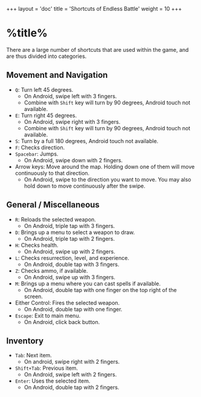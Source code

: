 +++
layout = 'doc'
title = 'Shortcuts of Endless Battle'
weight = 10
+++
# %title%
There are a large number of shortcuts that are used within the game, and are thus divided into categories.

## Movement and Navigation
- `Q`: Turn left 45 degrees.
	- On Android, swipe left with 3 fingers.
	- Combine with `Shift` key will turn by 90 degrees, Android touch not available.
- `E`: Turn right 45 degrees.
	- On Android, swipe right with 3 fingers.
	- Combine with `Shift` key will turn by 90 degrees, Android touch not available.
- `S`: Turn by a full 180 degrees, Android touch not available.
- `F`: Checks direction.
- `Spacebar`: Jumps.
	- On Android, swipe down with 2 fingers.
- Arrow keys: Move around the map. Holding down one of them will move continuously to that direction.
	- On Android, swipe to the direction you want to move. You may also hold down to move continuously after the swipe.

## General / Miscellaneous
- `R`: Reloads the selected weapon.
	- On Android, triple tap with 3 fingers.
- `D`: Brings up a menu to select a weapon to draw.
	- On Android, triple tap with 2 fingers.
- `H`: Checks health.
	- On Android, swipe up with 2 fingers.
- `L`: Checks resurrection, level, and experience.
	- On Android, double tap with 3 fingers.
- `Z`: Checks ammo, if available.
	- On Android, swipe up with 3 fingers.
- `M`: Brings up a menu where you can cast spells if available.
	- On Android, double tap with one finger on the top right of the screen.
- Either Control: Fires the selected weapon.
	- On Android, double tap with one finger.
- `Escape`: Exit to main menu.
	- On Android, click back button.

## Inventory
- `Tab`: Next item.
	- On android, swipe right with 2 fingers.
- `Shift+Tab`: Previous item.
	- On Android, swipe left with 2 fingers.
- `Enter`: Uses the selected item.
	- On Android, double tap with 2 fingers.